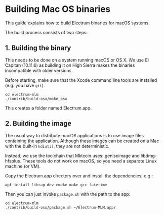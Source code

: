 Building Mac OS binaries
========================

This guide explains how to build Electrum binaries for macOS systems.

The build process consists of two steps:

## 1. Building the binary

This needs to be done on a system running macOS or OS X. We use El Capitan (10.11.6) as building it on High Sierra
makes the binaries incompatible with older versions. 

Before starting, make sure that the Xcode command line tools are installed (e.g. you have `git`).


    cd electrum-mlm
    ./contrib/build-osx/make_osx
    
This creates a folder named Electrum.app.

## 2. Building the image 
The usual way to distribute macOS applications is to use image files containing the 
application. Although these images can be created on a Mac with the built-in `hdiutil`,
they are not deterministic.

Instead, we use the toolchain that Mktcoin uses: genisoimage and libdmg-hfsplus.
These tools do not work on macOS, so you need a separate Linux machine (or VM).

Copy the Electrum.app directory over and install the dependencies, e.g.:

    apt install libcap-dev cmake make gcc faketime
    
Then you can just invoke `package.sh` with the path to the app:

    cd electrum-mlm
    ./contrib/build-osx/package.sh ~/Electrum-MLM.app/